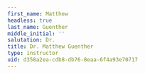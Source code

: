 ```yaml
---
first_name: Matthew
headless: true
last_name: Guenther
middle_initial: ''
salutation: Dr.
title: Dr. Matthew Guenther
type: instructor
uid: d358a2ea-cdb8-db76-8eaa-6f4a93e70717
---
```

